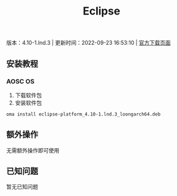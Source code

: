 ﻿---
id: 253
title: Eclipse
toc: true
weight: 253
---

版本：4.10-1.lnd.3 | 更新时间：2022-09-23 16:53:10 | [官方下载页面](http://app.loongapps.cn/#/detail/253)

## 安装教程 

### AOSC OS 

1. 下载软件包
2. 安装软件包

```bash
oma install eclipse-platform_4.10-1.lnd.3_loongarch64.deb
```

## 额外操作

无需额外操作即可使用

## 已知问题

暂无已知问题

